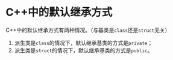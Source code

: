 # C++中的默认继承方式


C++中的默认继承方式有两种情况。（与基类是`class`还是`struct`无关）

1. 派生类是`class`的情况下，默认继承基类的方式是`private`；
2. 派生类是`struct`的情况下，默认继承基类的方式是`public`。

